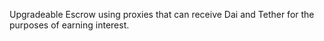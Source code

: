 Upgradeable Escrow using proxies that can receive Dai and Tether for the purposes of earning interest.



